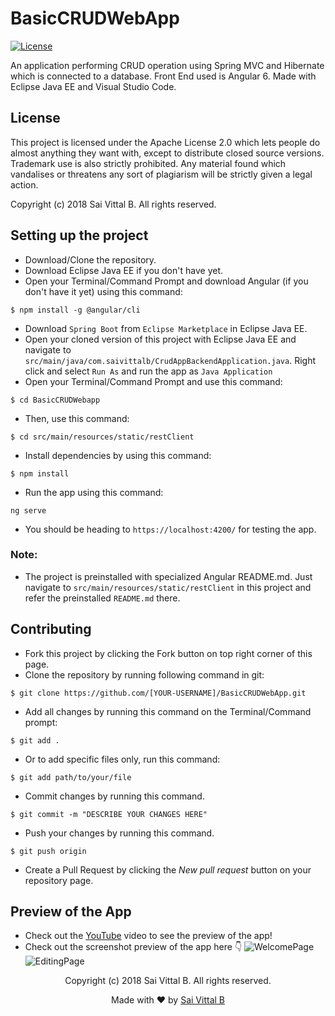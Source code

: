 # BasicCRUDWebApp
[![License](https://img.shields.io/badge/License-Apache%202.0-blue.svg)](https://opensource.org/licenses/Apache-2.0)

An application performing CRUD operation using Spring MVC and Hibernate which is connected to a database. Front End used is Angular 6. Made with Eclipse Java EE and Visual Studio Code.

## License
This project is licensed under the Apache License 2.0 which lets people do almost anything they want with, except to distribute closed source versions. Trademark use is also strictly prohibited. Any material found which vandalises or threatens any sort of plagiarism will be strictly given a legal action.

Copyright (c) 2018 Sai Vittal B. All rights reserved.


## Setting up the project
- Download/Clone the repository.
- Download Eclipse Java EE if you don't have yet.
- Open your Terminal/Command Prompt and download Angular (if you don't have it yet) using this command:
```
$ npm install -g @angular/cli
```
- Download ```Spring Boot``` from ```Eclipse Marketplace``` in Eclipse Java EE.
- Open your cloned version of this project with Eclipse Java EE and navigate to ```src/main/java/com.saivittalb/CrudAppBackendApplication.java```. Right click and select ```Run As``` and run the app as ```Java Application```
- Open your Terminal/Command Prompt and use this command:
```
$ cd BasicCRUDWebapp
```
- Then, use this command: 
```
$ cd src/main/resources/static/restClient
```
- Install dependencies by using this command:
```
$ npm install
```
- Run the app using this command:
```
ng serve
```
- You should be heading to ```https://localhost:4200/``` for testing the app.

### Note:
- The project is preinstalled with specialized Angular README.md. Just navigate to ```src/main/resources/static/restClient``` in this project and refer the preinstalled ```README.md``` there.

## Contributing
- Fork this project by clicking the Fork button on top right corner of this page.
- Clone the repository by running following command in git:
 ```
$ git clone https://github.com/[YOUR-USERNAME]/BasicCRUDWebApp.git
```
- Add all changes by running this command on the Terminal/Command prompt:
```
$ git add .
```
- Or to add specific files only, run this command:
```
$ git add path/to/your/file
```
- Commit changes by running this command.
```
$ git commit -m "DESCRIBE YOUR CHANGES HERE"
```
- Push your changes by running this command.
```
$ git push origin
```
- Create a Pull Request by clicking the _New pull request_ button on your repository page.

## Preview of the App

- Check out the [YouTube](https://youtu.be/fWM_tzLovDo) video to see the preview of the app!
- Check out the screenshot preview of the app here 👇
![WelcomePage](https://user-images.githubusercontent.com/36305142/49819394-5275a500-fd9b-11e8-9e78-20c73408e7b9.png)
![EditingPage](https://user-images.githubusercontent.com/36305142/49819398-54d7ff00-fd9b-11e8-80c9-1a326b2ca114.png)

<p align="center"> Copyright (c) 2018 Sai Vittal B. All rights reserved.</p>
<p align="center"> Made with ❤ by <a href="https://github.com/saivittalb">Sai Vittal B</a></p>
